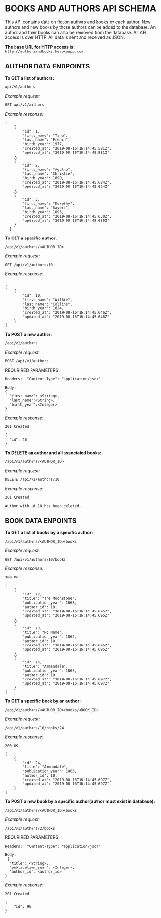 # BOOKS AND AUTHORS API SCHEMA

This API contains data on fiction authors and books by each author. New authors and new books by those authors can be added to the database.  An author and their books can also be removed from the database. All API access is over HTTP. All data is sent and received as JSON.

**The base URL for HTTP access is:**   
`http://authorsandbooks.herokuapp.com`

## AUTHOR DATA ENDPOINTS

**To GET a list of authors:**

`api/v1/authors`

*Example request:*

`GET api/v1/authors`

*Example response:*

```200 OK
[
    {
        "id": 1,
        "first_name": "Tana",
        "last_name": "French",
        "birth_year": 1977,
        "created_at": "2019-08-16T16:14:45.581Z",
        "updated_at": "2019-08-16T16:14:45.581Z"
    },
    {
        "id": 2,
        "first_name": "Agatha",
        "last_name": "Christie",
        "birth_year": 1890,
        "created_at": "2019-08-16T16:14:45.624Z",
        "updated_at": "2019-08-16T16:14:45.624Z"
    },
    {
        "id": 3,
        "first_name": "Dorothy",
        "last_name": "Sayers",
        "birth_year": 1893,
        "created_at": "2019-08-16T16:14:45.630Z",
        "updated_at": "2019-08-16T16:14:45.630Z"
    }
  ]
  ```

**To GET a specific author:**

`/api/v1/authors/<AUTHOR_ID>`

*Example request:*

`GET /api/v1/authors/10`

*Example response:*

```200 OK

[
    {
        "id": 10,
        "first_name": "Wilkie",
        "last_name": "Collins",
        "birth_year": 1824,
        "created_at": "2019-08-16T16:14:45.646Z",
        "updated_at": "2019-08-16T16:14:45.646Z"
    }
]
```

**To POST a new author:**

`/api/v1/authors`

*Example request:*

`POST /api/v1/authors`

REQURIRED PARAMETERS: 

```
Headers:  "Content-Type": "application/json"

Body: 
{
  "first_name": <String>,
  "last_name":<String>,
  "birth_year":<Integer>
}
```

*Example response:*

```
201 Created

{
  "id": 46
}
```

**To DELETE an author and all associated books:**

`/api/v1/authors/<AUTHOR_ID>`

*Example request:*

`DELETE /api/v1/authors/10`

*Example response:*

```
201 Created

Author with id 10 has been deleted.
```

## BOOK DATA ENPOINTS

**To GET a list of books by a specific author:**

`/api/v1/authors/<AUTHOR_ID>/books`

*Example request:*

`GET /api/v1/authors/10/books`

*Example response:*

```
200 OK 

[
    {
        "id": 22,
        "title": "The Moonstone",
        "publication_year": 1868,
        "author_id": 10,
        "created_at": "2019-08-16T16:14:45.695Z",
        "updated_at": "2019-08-16T16:14:45.695Z"
    },
    {
        "id": 23,
        "title": "No Name",
        "publication_year": 1862,
        "author_id": 10,
        "created_at": "2019-08-16T16:14:45.695Z",
        "updated_at": "2019-08-16T16:14:45.695Z"
    },
    {
        "id": 24,
        "title": "Armandale",
        "publication_year": 1865,
        "author_id": 10,
        "created_at": "2019-08-16T16:14:45.697Z",
        "updated_at": "2019-08-16T16:14:45.697Z"
    }
]
```

**To GET a specific book by an author:**

`/api/v1/authors/<AUTHOR_ID>/books/<BOOK_ID>`

*Example request:*

`/api/v1/authors/10/books/24`

*Example response:*


```
200 OK

[
    {
        "id": 24,
        "title": "Armandale",
        "publication_year": 1865,
        "author_id": 10,
        "created_at": "2019-08-16T16:14:45.697Z",
        "updated_at": "2019-08-16T16:14:45.697Z"
    }
]
```

**To POST a new book by a specific author(author must exist in database):**

`/api/v1/authors/<AUTHOR_ID>/books`

*Example request:*

`/api/v1/authors/2/books`

REQURIRED PARAMETERS: 

```
Headers:  "Content-Type": "application/json"

Body:
 {
  "title": <String>,
  "publication_year": <Integer>,
  "author_id": <author_id>
}
```

*Example response:*

```
201 Created

{
    "id": 96
}
```

